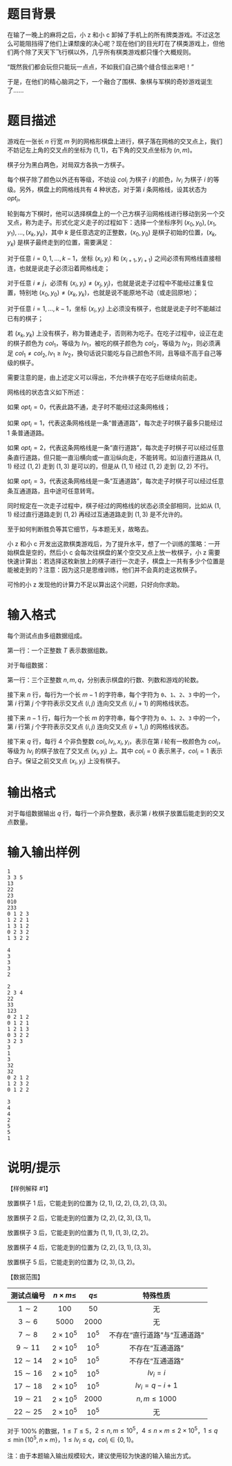 # 题目背景

在输了一晚上的麻将之后，小 z 和小 c 卸掉了手机上的所有牌类游戏。不过这怎么可能阻挡得了他们上课颓废的决心呢？现在他们的目光盯在了棋类游戏上，但他们两个除了天天下飞行棋以外，几乎所有棋类游戏都只懂个大概规则。

“既然我们都会玩但只能玩一点点，不如我们自己搞个缝合怪出来吧！”

于是，在他们的精心脑洞之下，一个融合了围棋、象棋与军棋的奇妙游戏诞生了……

# 题目描述

游戏在一张长 $n$ 行宽 $m$ 列的网格形棋盘上进行，棋子落在网格的交叉点上，我们不妨记左上角的交叉点的坐标为 $(1,1)$，右下角的交叉点坐标为 $(n,m)$。

棋子分为黑白两色，对局双方各执一方棋子。

每个棋子除了颜色以外还有等级，不妨设 $\mathit{col}_i$ 为棋子 $i$ 的颜色，$\mathit{lv}_i$ 为棋子 $i$ 的等级。另外，棋盘上的网格线共有 $4$ 种状态，对于第 $i$ 条网格线，设其状态为 $\mathit{opt}_i$。

轮到每方下棋时，他可以选择棋盘上的一个己方棋子沿网格线进行移动到另一个交叉点，称为走子。形式化定义走子的过程如下：选择一个坐标序列 $(x_0,y_0),(x_1,y_1),\ldots,(x_k,y_k)$，其中 $k$ 是任意选定的正整数，$(x_0,y_0)$ 是棋子初始的位置，$(x_k,y_k)$ 是棋子最终走到的位置，需要满足：

对于任意 $i=0,1,\ldots,k-1$，坐标 $(x_i,y_i)$ 和 $(x_{i+1},y_{i+1})$ 之间必须有网格线直接相连，也就是说走子必须沿着网格线走；

对于任意 $i \neq j$，必须有 $(x_i,y_i) \neq (x_j,y_j)$，也就是说走子过程中不能经过重复位置，特别地 $(x_0,y_0) \neq (x_k,y_k)$，也就是说不能原地不动（或走回原地）；

对于任意 $i=1,\ldots,k-1$，坐标 $(x_i,y_i)$ 上必须没有棋子，也就是说走子时不能越过已有的棋子；

若 $(x_k,y_k)$ 上没有棋子，称为普通走子，否则称为吃子。在吃子过程中，设正在走的棋子颜色为 $\mathit{col}_1$，等级为 $\mathit{lv}_1$，被吃的棋子颜色为 $\mathit{col}_2$，等级为 $\mathit{lv}_2$，则必须满足 $\mathit{col}_1 \neq \mathit{col}_2,\mathit{lv}_1 \geq \mathit{lv}_2$，换句话说只能吃与自己颜色不同，且等级不高于自己等级的棋子。

需要注意的是，由上述定义可以得出，不允许棋子在吃子后继续向前走。

网格线的状态含义如下所述：

如果 $\mathit{opt}_i=0$，代表此路不通，走子时不能经过这条网格线；

如果 $\mathit{opt}_i=1$，代表这条网格线是一条“普通道路”，每次走子时棋子最多只能经过 $1$ 条普通道路。

如果 $\mathit{opt}_i=2$，代表这条网格线是一条“直行道路”，每次走子时棋子可以经过任意条直行道路，但只能一直沿横向或一直沿纵向走，不能转弯。如沿直行道路从 $(1,1)$ 经过 $(1,2)$ 走到 $(1,3)$ 是可以的，但是从 $(1,1)$ 经过 $(1,2)$ 走到 $(2,2)$ 不行。

如果 $\mathit{opt}_i=3$，代表这条网格线是一条“互通道路”，每次走子时棋子可以经过任意条互通道路，且中途可任意转弯。

同时规定在一次走子过程中，棋子经过的网格线的状态必须全部相同，比如从 $(1,1)$ 经过直行道路走到 $(1,2)$ 再经过互通道路走到 $(1,3)$ 是不允许的。

至于如何判断胜负等其它细节，与本题无关，故略去。

小 z 和小 c 开发出这款棋类游戏后，为了提升水平，想了一个训练的策略：一开始棋盘是空的，然后小 c 会每次往棋盘的某个空交叉点上放一枚棋子，小 z 需要快速计算出：若选择这枚新放上的棋子进行一次走子，棋盘上一共有多少个位置是能被走到的？注意：因为这只是思维训练，他们并不会真的走这枚棋子。

可怜的小 z 发现他的计算力不足以算出这个问题，只好向你求助。

# 输入格式

每个测试点由多组数据组成。

第一行：一个正整数 $T$ 表示数据组数。

对于每组数据：

第一行：三个正整数 $n, m, q$，分别表示棋盘的行数、列数和游戏的轮数。

接下来 $n$ 行，每行为一个长 $m - 1$ 的字符串，每个字符为 $\texttt{0}$、$\texttt{1}$、$\texttt{2}$、$\texttt{3}$ 中的一个，第 $i$ 行第 $j$ 个字符表示交叉点 $(i, j)$ 连向交叉点 $(i, j + 1)$ 的网格线状态。

接下来 $n - 1$ 行，每行为一个长 $m$ 的字符串，每个字符为 $\texttt{0}$、$\texttt{1}$、$\texttt{2}$、$\texttt{3}$ 中的一个，第 $i$ 行第 $j$ 个字符表示交叉点 $(i, j)$ 连向交叉点 $(i + 1, j)$ 的网格线状态。

接下来 $q$ 行，每行 $4$ 个非负整数 $col_i , lv_i , x_i , y_i$，表示在第 $i$ 轮有一枚颜色为 $col_i$，等级为 $lv_i$ 的棋子放在了交叉点 $(x_i , y_i)$ 上。其中 $col_i = 0$ 表示黑子，$col_i = 1$ 表示白子。保证之前交叉点 $(x_i , y_i)$ 上没有棋子。

# 输出格式

对于每组数据输出 $q$ 行，每行一个非负整数，表示第 $i$ 枚棋子放置后能走到的交叉点数量。

# 输入输出样例

```input1
1
3 3 5
13
22
23
010
233
0 1 2 3
1 2 2 1
1 3 1 2
0 2 3 2
1 3 2 2
```

```output1
4
3
3
3
2
```

```input2
2
2 3 4
22
33
123
0 2 1 2
0 1 2 1
1 2 1 3
0 3 2 2
3 2 3
3
1
3
32
32
0 2 1 2
1 2 3 2
0 1 2 2
```

```output2
3
4
4
2
5
5
1
```

# 说明/提示

【样例解释 #1】

放置棋子 $1$ 后，它能走到的位置为 $(2, 1),(2, 2),(3, 2),(3, 3)$。

放置棋子 $2$ 后，它能走到的位置为 $(2, 2),(2, 3),(3, 1)$。

放置棋子 $3$ 后，它能走到的位置为 $(1, 1),(1, 3),(2, 2)$。

放置棋子 $4$ 后，它能走到的位置为 $(2, 2),(3, 1),(3, 3)$。

放置棋子 $5$ 后，它能走到的位置为 $(2, 3),(3, 2)$。

【数据范围】

|  测试点编号  | $n \times m \leq$ | $q \leq$ |           特殊性质           |
| :----------: | :---------------: | :------: | :--------------------------: |
|  $1 \sim 2$  |       $100$       |   $50$   |              无              |
|  $3 \sim 6$  |      $5000$       |  $2000$  |              无              |
|  $7 \sim 8$  | $2 \times {10}^5$ | ${10}^5$ | 不存在“直行道路”与“互通道路” |
| $9 \sim 11$  | $2 \times {10}^5$ | ${10}^5$ |       不存在“互通道路”       |
| $12 \sim 14$ | $2 \times {10}^5$ | ${10}^5$ |       不存在“互通道路”       |
| $15 \sim 16$ | $2 \times {10}^5$ | ${10}^5$ |           $lv_i=i$           |
| $17 \sim 18$ | $2 \times {10}^5$ | ${10}^5$ |         $lv_i=q-i+1$         |
| $19 \sim 21$ | $2 \times {10}^5$ |  $2000$  |       $n,m \leq 1000$        |
| $22 \sim 25$ | $2 \times {10}^5$ | ${10}^5$ |              无              |

对于 $100 \%$ 的数据，$1 \leq T \leq 5$，$2 \leq n, m \leq {10}^5$，$4 \leq n \times m \leq 2 \times {10}^5$，$1 \leq q \leq \min \{ {10}^5, n \times m \}$，$1 \leq \mathit{lv}_i \leq q$，$\mathit{col}_i \in \{ 0, 1 \}$。

注：由于本题输入输出规模较大，建议使用较为快速的输入输出方式。
